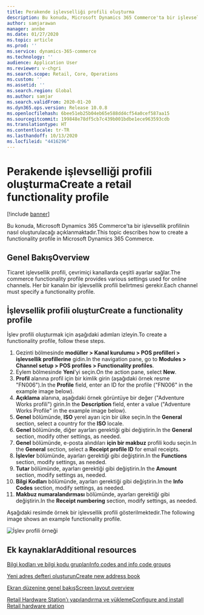 ```yaml
---
title: Perakende işlevselliği profili oluşturma
description: Bu konuda, Microsoft Dynamics 365 Commerce'ta bir işlevsellik profilinin nasıl oluşturulacağı açıklanmaktadır.
author: samjarawan
manager: annbe
ms.date: 01/27/2020
ms.topic: article
ms.prod: ''
ms.service: dynamics-365-commerce
ms.technology: ''
audience: Application User
ms.reviewer: v-chgri
ms.search.scope: Retail, Core, Operations
ms.custom: ''
ms.assetid: ''
ms.search.region: Global
ms.author: samjar
ms.search.validFrom: 2020-01-20
ms.dyn365.ops.version: Release 10.0.8
ms.openlocfilehash: 6bee51eb25b04eb65e588dd4cf54a0cef587aa15
ms.sourcegitcommit: 199848e78df5cb7c439b001bdbe1ece963593cdb
ms.translationtype: HT
ms.contentlocale: tr-TR
ms.lasthandoff: 10/13/2020
ms.locfileid: "4416296"
---
```

# <a name="create-a-retail-functionality-profile"></a><span data-ttu-id="9a50c-103">Perakende işlevselliği profili oluşturma</span><span class="sxs-lookup"><span data-stu-id="9a50c-103">Create a retail functionality profile</span></span>


[!include [banner](includes/banner.md)]

<span data-ttu-id="9a50c-104">Bu konuda, Microsoft Dynamics 365 Commerce'ta bir işlevsellik profilinin nasıl oluşturulacağı açıklanmaktadır.</span><span class="sxs-lookup"><span data-stu-id="9a50c-104">This topic describes how to create a functionality profile in Microsoft Dynamics 365 Commerce.</span></span>

## <a name="overview"></a><span data-ttu-id="9a50c-105">Genel Bakış</span><span class="sxs-lookup"><span data-stu-id="9a50c-105">Overview</span></span>

<span data-ttu-id="9a50c-106">Ticaret işlevsellik profili, çevrimiçi kanallarda çeşitli ayarlar sağlar.</span><span class="sxs-lookup"><span data-stu-id="9a50c-106">The commerce functionality profile provides various settings used for online channels.</span></span> <span data-ttu-id="9a50c-107">Her bir kanalın bir işlevsellik profili belirtmesi gerekir.</span><span class="sxs-lookup"><span data-stu-id="9a50c-107">Each channel must specify a functionality profile.</span></span>

## <a name="create-a-functionality-profile"></a><span data-ttu-id="9a50c-108">İşlevsellik profili oluştur</span><span class="sxs-lookup"><span data-stu-id="9a50c-108">Create a functionality profile</span></span>

<span data-ttu-id="9a50c-109">İşlev profili oluşturmak için aşağıdaki adımları izleyin.</span><span class="sxs-lookup"><span data-stu-id="9a50c-109">To create a functionality profile, follow these steps.</span></span>

1. <span data-ttu-id="9a50c-110">Gezinti bölmesinde **modüller \> Kanal kurulumu \> POS profilleri \> işlevsellik profillerine** gidin.</span><span class="sxs-lookup"><span data-stu-id="9a50c-110">In the navigation pane, go to **Modules \> Channel setup \> POS profiles \> Functionality profiles**.</span></span>
1. <span data-ttu-id="9a50c-111">Eylem bölmesinde **Yeni**'yi seçin.</span><span class="sxs-lookup"><span data-stu-id="9a50c-111">On the action pane, select **New**.</span></span>
1. <span data-ttu-id="9a50c-112">**Profil** alanına profil için bir kimlik girin (aşağıdaki örnek resme "FN006").</span><span class="sxs-lookup"><span data-stu-id="9a50c-112">In the **Profile** field, enter an ID for the profile ("FN006" in the example image below).</span></span>
1. <span data-ttu-id="9a50c-113">**Açıklama** alanına, aşağıdaki örnek görüntüye bir değer ("Adventure Works profili") girin.</span><span class="sxs-lookup"><span data-stu-id="9a50c-113">In the **Description** field, enter a value ("Adventure Works Profile" in the example image below).</span></span>
1. <span data-ttu-id="9a50c-114">**Genel** bölümünde, **ISO** yerel ayarı için bir ülke seçin.</span><span class="sxs-lookup"><span data-stu-id="9a50c-114">In the **General** section, select a country for the **ISO** locale.</span></span>
1. <span data-ttu-id="9a50c-115">**Genel** bölümünde, diğer ayarları gerektiği gibi değiştirin.</span><span class="sxs-lookup"><span data-stu-id="9a50c-115">In the **General** section, modify other settings, as needed.</span></span>
1. <span data-ttu-id="9a50c-116">**Genel** bölümünde, e-posta alındıları **için bir makbuz** profili kodu seçin.</span><span class="sxs-lookup"><span data-stu-id="9a50c-116">In the **General** section, select a **Receipt profile ID** for email receipts.</span></span>
1. <span data-ttu-id="9a50c-117">**İşlevler** bölümünde, ayarları gerektiği gibi değiştirin.</span><span class="sxs-lookup"><span data-stu-id="9a50c-117">In the **Functions** section, modify settings, as needed.</span></span>
1. <span data-ttu-id="9a50c-118">**Tutar** bölümünde, ayarları gerektiği gibi değiştirin.</span><span class="sxs-lookup"><span data-stu-id="9a50c-118">In the **Amount** section, modify settings as, needed.</span></span>
1. <span data-ttu-id="9a50c-119">**Bilgi Kodları** bölümünde, ayarları gerektiği gibi değiştirin.</span><span class="sxs-lookup"><span data-stu-id="9a50c-119">In the **Info Codes** section, modify settings, as needed.</span></span>
1. <span data-ttu-id="9a50c-120">**Makbuz numaralandırması** bölümünde, ayarları gerektiği gibi değiştirin.</span><span class="sxs-lookup"><span data-stu-id="9a50c-120">In the **Receipt numbering** section, modify settings, as needed.</span></span> 
  
<span data-ttu-id="9a50c-121">Aşağıdaki resimde örnek bir işlevsellik profili gösterilmektedir.</span><span class="sxs-lookup"><span data-stu-id="9a50c-121">The following image shows an example functionality profile.</span></span>
  
![İşlev profili örneği](media/retail-functionality-profile.png)

## <a name="additional-resources"></a><span data-ttu-id="9a50c-123">Ek kaynaklar</span><span class="sxs-lookup"><span data-stu-id="9a50c-123">Additional resources</span></span>

[<span data-ttu-id="9a50c-124">Bilgi kodları ve bilgi kodu grupları</span><span class="sxs-lookup"><span data-stu-id="9a50c-124">Info codes and info code groups</span></span>](info-codes-retail.md)           

[<span data-ttu-id="9a50c-125">Yeni adres defteri oluşturun</span><span class="sxs-lookup"><span data-stu-id="9a50c-125">Create new address book</span></span>](new-address-book.md) 

[<span data-ttu-id="9a50c-126">Ekran düzenine genel bakış</span><span class="sxs-lookup"><span data-stu-id="9a50c-126">Screen layout overview</span></span>](pos-screen-layouts.md)       

[<span data-ttu-id="9a50c-127">Retail Hardware Station'ı yapılandırma ve yükleme</span><span class="sxs-lookup"><span data-stu-id="9a50c-127">Configure and install Retail hardware station</span></span>](retail-hardware-station-configuration-installation.md) 
